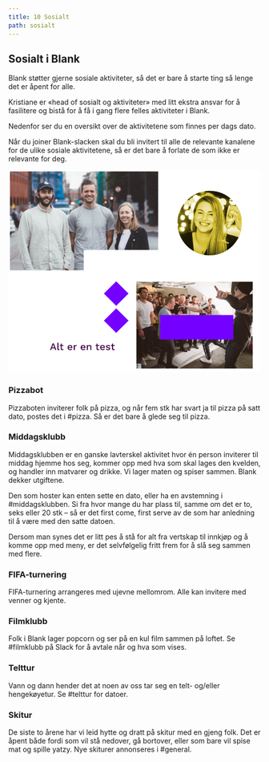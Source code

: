 ```yaml
---
title: 10 Sosialt
path: sosialt
---
```


## Sosialt i Blank
Blank støtter gjerne sosiale aktiviteter, så det er bare å starte ting så lenge det er åpent for alle. 

Kristiane er «head of sosialt og aktiviteter» med litt ekstra ansvar for å fasilitere og bistå for å få i gang flere felles aktiviteter i Blank.

Nedenfor ser du en oversikt over de aktivitetene som finnes per dags dato.

Når du joiner Blank-slacken skal du bli invitert til alle de relevante kanalene for de ulike sosiale aktivitetene, så er det bare å forlate de som ikke er relevante for deg.

![about.blank sosialt](../images/about2.png)

### Pizzabot
Pizzaboten inviterer folk på pizza, og når fem stk har svart ja til pizza på satt dato, postes det i #pizza. Så er det bare å glede seg til pizza.

### Middagsklubb
Middagsklubben er en ganske lavterskel aktivitet hvor én person inviterer til middag hjemme hos seg, kommer opp med hva som skal lages den kvelden, og handler inn matvarer og drikke. Vi lager maten og spiser sammen. Blank dekker utgiftene. 

Den som hoster kan enten sette en dato, eller ha en avstemning i #middagsklubben. Si fra hvor mange du har plass til, samme om det er to, seks eller 20 stk – så er det first come, first serve av de som har anledning til å være med den satte datoen. 

Dersom man synes det er litt pes å stå for alt fra vertskap til innkjøp og å komme opp med meny, er det selvfølgelig fritt frem for å slå seg sammen med flere. 


### FIFA-turnering
FIFA-turnering arrangeres med ujevne mellomrom. Alle kan invitere med venner og kjente.

### Filmklubb
Folk i Blank lager popcorn og ser på en kul film sammen på loftet. Se #filmklubb på Slack for å avtale når og hva som vises. 

### Telttur
Vann og dann hender det at noen av oss tar seg en telt- og/eller hengekøyetur. Se #telttur for datoer.

### Skitur
De siste to årene har vi leid hytte og dratt på skitur med en gjeng folk. Det er åpent både fordi som vil stå nedover, gå bortover, eller som bare vil spise mat og spille yatzy. Nye skiturer annonseres i #general.
